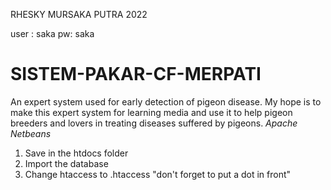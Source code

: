 RHESKY MURSAKA PUTRA 2022 

user : saka 
pw: saka
# SISTEM-PAKAR-CF-MERPATI

An expert system used for early detection of pigeon disease. My hope is to make this expert system for learning media and use it to help pigeon breeders and lovers in treating diseases suffered by pigeons.
*Apache Netbeans*
1. Save in the htdocs folder
2. Import the database
3. Change htaccess to .htaccess "don't forget to put a dot in front"

